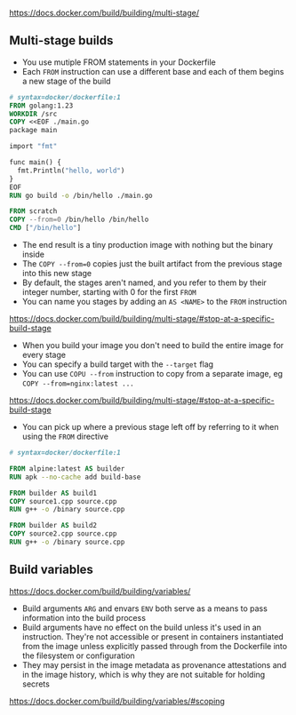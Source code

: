 
https://docs.docker.com/build/building/multi-stage/

## Multi-stage builds

- You use mutiple FROM statements in your Dockerfile
- Each `FROM` instruction can use a different base and each of them begins a new stage of the build

```Dockerfile
# syntax=docker/dockerfile:1
FROM golang:1.23
WORKDIR /src
COPY <<EOF ./main.go
package main

import "fmt"

func main() {
  fmt.Println("hello, world")
}
EOF
RUN go build -o /bin/hello ./main.go

FROM scratch
COPY --from=0 /bin/hello /bin/hello
CMD ["/bin/hello"]
```

- The end result is a tiny production image with nothing but the binary inside
- The `COPY --from=0` copies just the built artifact from the previous stage into this new stage
- By default, the stages aren't named, and you refer to them by their integer number, starting with 0 for the first `FROM`
- You can name you stages by adding an `AS <NAME>` to the `FROM` instruction

https://docs.docker.com/build/building/multi-stage/#stop-at-a-specific-build-stage

- When you build your image you don't need to build the entire image for every stage
- You can specify a build target with the `--target` flag
- You can use `COPU --from` instruction to copy from a separate image, eg `COPY --from=nginx:latest ...`

https://docs.docker.com/build/building/multi-stage/#stop-at-a-specific-build-stage

- You can pick up where a previous stage left off by referring to it when using the `FROM` directive

```Dockerfile
# syntax=docker/dockerfile:1

FROM alpine:latest AS builder
RUN apk --no-cache add build-base

FROM builder AS build1
COPY source1.cpp source.cpp
RUN g++ -o /binary source.cpp

FROM builder AS build2
COPY source2.cpp source.cpp
RUN g++ -o /binary source.cpp
```


## Build variables

https://docs.docker.com/build/building/variables/

- Build arguments `ARG` and envars `ENV` both serve as a means to pass information into the build process
- Build arguments have no effect on the build unless it's used in an instruction. They're not accessible or present in containers instantiated from the image unless explicitly passed through from the Dockerfile into the filesystem or configuration
- They may persist in the image metadata as provenance attestations and in the image history, which is why they are not suitable for holding secrets

https://docs.docker.com/build/building/variables/#scoping